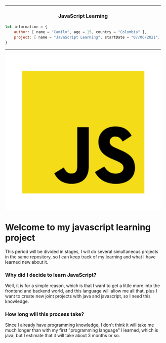 
---

<h3 align="center">JavaScript Learning</h3>

```javascript
let information = {
    author: [ name = "Camilo", age = 15, country = "Colombia" ],
    project: [ name = "JavaScript Learning", startDate = "07/06/2021", finishDate = undefined ]
}
```

---

<!-- JavaScript logo -->

<img src="resources/Logo.svg" align="center" />

# Welcome to my javascript learning project

This period will be divided in stages, I will do several simultaneous projects in the same repository, so I can keep track of my learning and what I have learned new about it.

### Why did I decide to learn JavaScript?

Well, it is for a simple reason, which is that I want to get a little more into the frontend and backend world, and this language will allow me all that, plus I want to create new joint projects with java and javascript, so I need this knowledge.

### How long will this process take?

Since I already have programming knowledge, I don't think it will take me much longer than with my first "programming language" I learned, which is java, but I estimate that it will take about 3 months or so.
